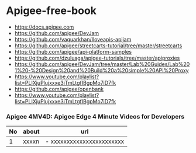 # Apigee-free-book

- https://docs.apigee.com
- https://github.com/apigee/DevJam
- https://github.com/vaquarkhan/Iloveapis-apijam
- https://github.com/apigee/streetcarts-tutorial/tree/master/streetcarts
- https://github.com/apigee/api-platform-samples
- https://github.com/dzuluaga/apigee-tutorials/tree/master/apiproxies
- https://github.com/apigee/DevJam/tree/master/Lab%20Guides/Lab%201%20-%20Design%20and%20Build%20a%20simple%20API%20Proxy
- https://www.youtube.com/playlist?list=PLIXjuPlujxxxe3iTmLtgfIBgpMo7iD7fk
- https://github.com/apigee/openbank
- https://www.youtube.com/playlist?list=PLIXjuPlujxxxe3iTmLtgfIBgpMo7iD7fk


### Apigee 4MV4D: Apigee Edge 4 Minute Videos for Developers


No                  |    about     | url
------------------- | ------------ | -------------------
1| xxxxn |- xxxxxxxxxxxxxxxxxxxxxxx
